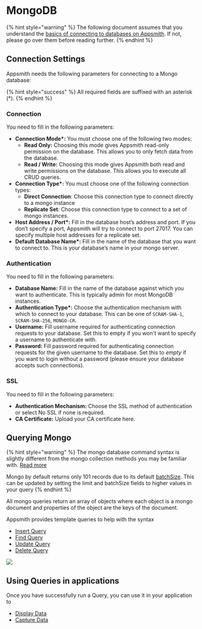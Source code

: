 # MongoDB

{% hint style="warning" %}
The following document assumes that you understand the [basics of connecting to databases on Appsmith](../../core-concepts/connecting-to-data-sources/connecting-to-databases/). If not, please go over them before reading further.
{% endhint %}

## Connection Settings

Appsmith needs the following parameters for connecting to a Mongo database:

{% hint style="success" %}
All required fields are suffixed with an asterisk \(\*\).
{% endhint %}

### **Connection**

You need to fill in the following parameters:

* **Connection Mode\*:** You must choose one of the following two modes:
  * **Read Only:** Choosing this mode gives Appsmith read-only permission on the database. This allows you to only fetch data from the database. 
  * **Read / Write:** Choosing this mode gives Appsmith both read and write permissions on the database. This allows you to execute all CRUD queries.
* **Connection Type\*:** You must choose one of the following connection types:
  * **Direct Connection**: Choose this connection type to connect directly to a mongo instance
  * **Replicate Set**: Choose this connection type to connect to a set of mongo instances.
* **Host Address / Port\*:** Fill in the database host’s address and port. If you don’t specify a port, Appsmith will try to connect to port 27017. You can specify multiple host addresses for a replicate set.
* **Default** **Database Name\*:** Fill in the name of the database that you want to connect to. This is your database’s name in your mongo server.

### **Authentication**

You need to fill in the following parameters:

* **Database Name:** Fill in the name of the database against which you want to authenticate. This is typically admin for most MongoDB instances.
* **Authentication Type\*:** Choose the authentication mechanism with which to connect to your database. This can be one of `SCRAM-SHA-1`, `SCRAM-SHA-256`, `MONGO-CR`.
* **Username:** Fill username required for authenticating connection requests to your database. Set this to empty if you won't want to specify a username to authenticate with.
* **Password:** Fill password required for authenticating connection requests for the given username to the database. Set this to *empty* if you want to login without a password (please ensure your database accepts such connections).

### **SSL**

You need to fill in the following parameters:

* **Authentication Mechanism:** Choose the SSL method of authentication or select No SSL if none is required. 
* **CA Certificate:** Upload your CA certificate here.

## Querying Mongo

{% hint style="warning" %}
The mongo database command syntax is slightly different from the mongo collection methods you may be familiar with. [Read more](https://docs.mongodb.com/manual/reference/command/nav-crud/)

Mongo by default returns only 101 records due to its default [batchSize](https://docs.mongodb.com/manual/tutorial/iterate-a-cursor/). This can be updated by setting the limit and batchSize fields to higher values in your query
{% endhint %}

All mongo queries return an array of objects where each object is a mongo document and properties of the object are the keys of the document.

Appsmith provides template queries to help with the syntax

* [Insert Query](mongo-syntax.md#insert-query)
* [Find Query](mongo-syntax.md#find-query)
* [Update Query](mongo-syntax.md#update-query)
* [Delete Query](mongo-syntax.md#delete-query)

![](../../.gitbook/assets/mongo.gif)

## Using Queries in applications

Once you have successfully run a Query, you can use it in your application to

* [Display Data](../../core-concepts/displaying-data-read/)
* [Capture Data](../../core-concepts/capturing-data-write/)

